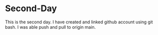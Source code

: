 # Second-Day

This is the second day. I have created and linked github account using git bash. I was able push and pull to origin main.